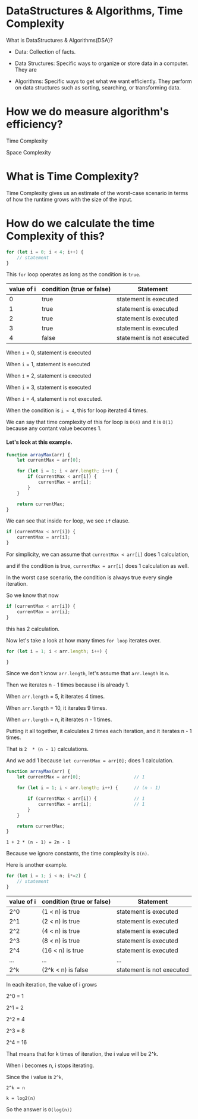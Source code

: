 # DataStructures & Algorithms, Time Complexity

What is DataStructures & Algorithms(DSA)?

- Data: Collection of facts.

- Data Structures: Specific ways to organize or store data in a computer. They are 

- Algorithms: Specific ways to get what we want efficiently. They perform on data structures such as sorting, searching, or transforming data.

# How we do measure algorithm's efficiency?

Time Complexity

Space Complexity

# What is Time Complexity?

Time Complexity gives us an estimate of the worst-case scenario in terms of how the runtime grows with the size of the input.

# How do we calculate the time Complexity of this?

```js
for (let i = 0; i < 4; i++) {
    // statement
}
```

This `for` loop operates as long as the condition is `true`.

| value of i | condition (true or false) | Statement |
|---|---|---|
| 0 | true | statement is executed |
| 1 | true | statement is executed |
| 2 | true | statement is executed |
| 3 | true | statement is executed |
| 4 | false | statement is not executed |

When `i` = 0, statement is executed

When `i` = 1, statement is executed

When `i` = 2, statement is executed

When `i` = 3, statement is executed

When `i` = 4, statement is not executed.

When the condition is `i < 4`, this for loop iterated 4 times.

We can say that time complexity of this for loop is `O(4)` and it is `O(1)` because any contant value becomes 1.

#### Let's look at this example.

```js
function arrayMax(arr) {
    let currentMax = arr[0];        

    for (let i = 1; i < arr.length; i++) {
        if (currentMax < arr[i]) {      
            currentMax = arr[i];        
        }
    }

    return currentMax;
}
```

We can see that inside `for` loop, we see `if` clause.

```js
if (currentMax < arr[i]) {      
    currentMax = arr[i];        
}
```

For simplicity, we can assume that `currentMax < arr[i]` does 1 calculation,

and if the condition is true, `currentMax = arr[i]` does 1 calculation as well.

In the worst case scenario, the condition is always true every single iteration.

So we know that now

```js
if (currentMax < arr[i]) {      
    currentMax = arr[i];        
}
```

this has 2 calculation.

Now let's take a look at how many times `for loop` iterates over.

```js
for (let i = 1; i < arr.length; i++) {

}
```

Since we don't know `arr.length`, let's assume that `arr.length` is `n`.

Then we iterates n - 1 times because i is already 1.

When `arr.length` = 5, it iterates 4 times.

When `arr.length` = 10, it iterates 9 times.

When `arr.length` = n, it iterates n - 1 times.

Putting it all together, it calculates 2 times each iteration, and it iterates n - 1 times.

That is `2  * (n - 1)` calculations.

And we add 1 because `let currentMax = arr[0];` does 1 calculation.

```js
function arrayMax(arr) {
    let currentMax = arr[0];                    // 1

    for (let i = 1; i < arr.length; i++) {      // (n - 1) 

        if (currentMax < arr[i]) {              // 1
            currentMax = arr[i];                // 1
        }
    }

    return currentMax;
}
```

```
1 + 2 * (n - 1) = 2n - 1
```

Because we ignore constants, the time complexity is `O(n)`.

Here is another example.

```js
for (let i = 1; i < n; i*=2) {
    // statement
}
```

| value of i | condition (true or false) | Statement |
|---|---|---|
| 2^0 | (1 < n) is true | statement is executed |
| 2^1 | (2 < n) is true | statement is executed |
| 2^2 | (4 < n) is true | statement is executed |
| 2^3 | (8 < n) is true | statement is executed |
| 2^4 | (16 < n) is true | statement is executed |
| ... | ... | ... |
| 2^k | (2^k < n) is false | statement is not executed |

In each iteration, the value of i grows

2^0 = 1

2^1 = 2

2^2 = 4

2^3 = 8

2^4 = 16

That means that for k times of iteration, the i value will be 2^k.

When i becomes n, i stops iterating. 

Since the i value is `2^k`,

`2^k = n`

`k = log2(n)`

So the answer is `O(log(n))`
